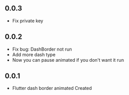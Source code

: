 ## 0.0.3
* Fix private key

## 0.0.2
* Fix bug: DashBorder not run
* Add more dash type
* Now you can pause animated if you don't want it run

## 0.0.1
* Flutter dash border animated Created
